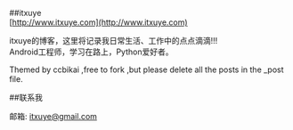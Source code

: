 ##itxuye  
[http://www.itxuye.com](http://www.itxuye.com)  

itxuye的博客，这里将记录我日常生活、工作中的点点滴滴!!!  
Android工程师，学习在路上，Python爱好者。  

Themed by ccbikai ,free to fork ,but please delete all the posts in the _post file.


##联系我

邮箱: itxuye@gmail.com

